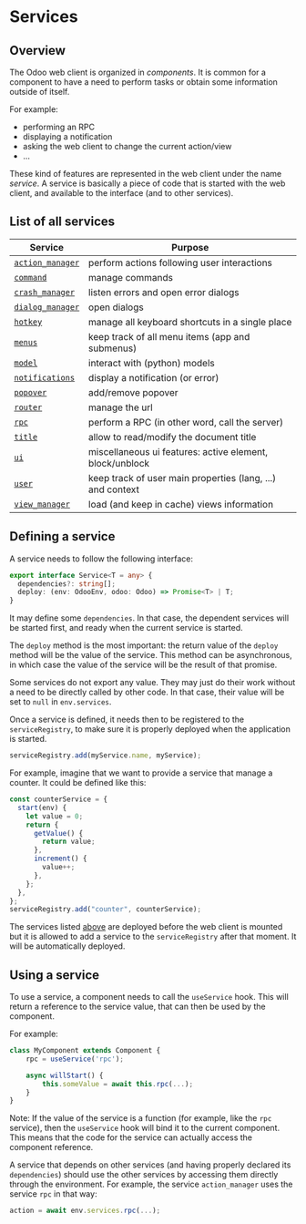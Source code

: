# Services

## Overview

The Odoo web client is organized in _components_. It is common for a component
to have a need to perform tasks or obtain some information outside of itself.

For example:

- performing an RPC
- displaying a notification
- asking the web client to change the current action/view
- ...

These kind of features are represented in the web client under the name _service_.
A service is basically a piece of code that is started with the web client, and
available to the interface (and to other services).

## List of all services

| Service                                     | Purpose                                                    |
| ------------------------------------------- | ---------------------------------------------------------- |
| [`action_manager`](action_manager.md)       | perform actions following user interactions                |
| [`command`](../commands/command_service.md) | manage commands                                            |
| [`crash_manager`](crash_manager.md)         | listen errors and open error dialogs                       |
| [`dialog_manager`](dialog_manager.md)       | open dialogs                                               |
| [`hotkey`](hotkey.md)                       | manage all keyboard shortcuts in a single place            |
| [`menus`](menus.md)                         | keep track of all menu items (app and submenus)            |
| [`model`](model.md)                         | interact with (python) models                              |
| [`notifications`](notifications.md)         | display a notification (or error)                          |
| [`popover`](popover.md)                     | add/remove popover                                         |
| [`router`](router.md)                       | manage the url                                             |
| [`rpc`](rpc.md)                             | perform a RPC (in other word, call the server)             |
| [`title`](title.md)                         | allow to read/modify the document title                    |
| [`ui`](ui.md)                               | miscellaneous ui features: active element, block/unblock   |
| [`user`](user.md)                           | keep track of user main properties (lang, ...) and context |
| [`view_manager`](view_manager.md)           | load (and keep in cache) views information                 |

## Defining a service

A service needs to follow the following interface:

```ts
export interface Service<T = any> {
  dependencies?: string[];
  deploy: (env: OdooEnv, odoo: Odoo) => Promise<T> | T;
}
```

It may define some `dependencies`. In that case, the dependent services will be
started first, and ready when the current service is started.

The `deploy` method is the most important: the return value of the `deploy`
method will be the value of the service. This method can be asynchronous,
in which case the value of the service will be the result of that promise.

Some services do not export any value. They may just do their work without a
need to be directly called by other code. In that case, their value will be
set to `null` in `env.services`.

Once a service is defined, it needs then to be registered to the `serviceRegistry`,
to make sure it is properly deployed when the application is started.

```ts
serviceRegistry.add(myService.name, myService);
```

For example, imagine that we want to provide a service that manage a counter.
It could be defined like this:

```js
const counterService = {
  start(env) {
    let value = 0;
    return {
      getValue() {
        return value;
      },
      increment() {
        value++;
      },
    };
  },
};
serviceRegistry.add("counter", counterService);
```

The services listed [above](./#list-of-all-services) are deployed before the web client is mounted but it
is allowed to add a service to the `serviceRegistry` after that moment. It will be automatically deployed.

## Using a service

To use a service, a component needs to call the `useService` hook. This will
return a reference to the service value, that can then be used by the component.

For example:

```js
class MyComponent extends Component {
    rpc = useService('rpc');

    async willStart() {
        this.someValue = await this.rpc(...);
    }
}
```

Note: If the value of the service is a function (for example, like the `rpc`
service), then the `useService` hook will bind it to the current component. This
means that the code for the service can actually access the component reference.

A service that depends on other services (and having properly declared its `dependencies`)
should use the other services by accessing them directly through the environment.
For example, the service `action_manager` uses the service `rpc` in that way:

```js
action = await env.services.rpc(...);
```
